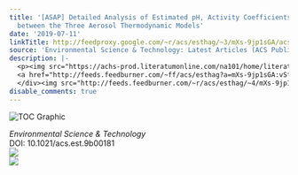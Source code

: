 ```yaml
---
title: '[ASAP] Detailed Analysis of Estimated pH, Activity Coefficients, and Ion Concentrations
  between the Three Aerosol Thermodynamic Models'
date: '2019-07-11'
linkTitle: http://feedproxy.google.com/~r/acs/esthag/~3/mXs-9jp1sGA/acs.est.9b00181
source: 'Environmental Science & Technology: Latest Articles (ACS Publications)'
description: |-
  <p><img src="https://achs-prod.literatumonline.com/na101/home/literatum/publisher/achs/journals/content/esthag/0/esthag.ahead-of-print/acs.est.9b00181/20190711/images/medium/es-2019-00181f_0007.gif" alt="TOC Graphic"/></p><div><cite>Environmental Science & Technology</cite></div><div>DOI: 10.1021/acs.est.9b00181</div><div class="feedflare">
  <a href="http://feeds.feedburner.com/~ff/acs/esthag?a=mXs-9jp1sGA:vSfsWTnqMJY:yIl2AUoC8zA"><img src="http://feeds.feedburner.com/~ff/acs/esthag?d=yIl2AUoC8zA" border="0"></img></a>
  </div><img src="http://feeds.feedburner.com/~r/acs/esthag/~4/mXs-9jp1sGA" ...
disable_comments: true
---
```

<p><img src="https://achs-prod.literatumonline.com/na101/home/literatum/publisher/achs/journals/content/esthag/0/esthag.ahead-of-print/acs.est.9b00181/20190711/images/medium/es-2019-00181f_0007.gif" alt="TOC Graphic"/></p><div><cite>Environmental Science & Technology</cite></div><div>DOI: 10.1021/acs.est.9b00181</div><div class="feedflare">
<a href="http://feeds.feedburner.com/~ff/acs/esthag?a=mXs-9jp1sGA:vSfsWTnqMJY:yIl2AUoC8zA"><img src="http://feeds.feedburner.com/~ff/acs/esthag?d=yIl2AUoC8zA" border="0"></img></a>
</div><img src="http://feeds.feedburner.com/~r/acs/esthag/~4/mXs-9jp1sGA" ...